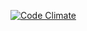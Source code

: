 [![Code Climate](https://img.shields.io/codeclimate/maintainability/{Studen4}/{DICT_python_education_-_-}.svg)](https://codeclimate.com/github/{Studen4}/{DICT_python_education_-_-})
